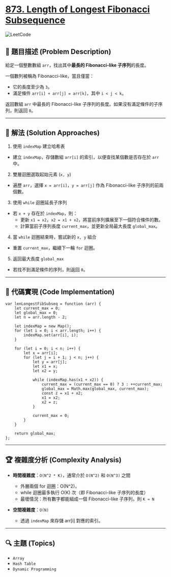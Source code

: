 # [873. Length of Longest Fibonacci Subsequence](https://leetcode.com/problems/length-of-longest-fibonacci-subsequence/description/)

![LeetCode](https://leetcode.com/static/images/LeetCode_Sharing.png)

## **📝 題目描述 (Problem Description)**  

給定一個整數數組 `arr`，找出其中**最長的 Fibonacci-like 子序列**的長度。

一個數列被稱為 Fibonacci-like，當且僅當：
- 它的長度至少為 `3`。
- 滿足條件 `arr[i] + arr[j] = arr[k]`，其中 `i < j < k`。

返回數組 `arr` 中最長的 Fibonacci-like 子序列的長度。如果沒有滿足條件的子序列，則返回 `0`。

---

## 🚀 **解法 (Solution Approaches)**
1. 使用 `indexMap` 建立哈希表
- 建立 `indexMap`，存儲數組 `arr[i]` 的索引，以便查找某個數是否存在於 `arr` 中。

2. 雙層迴圈選取起始元素 (`x, y`)
- 遍歷 `arr`，選擇 `x = arr[i]`，`y = arr[j]` 作為 Fibonacci-like 子序列的前兩個數。

3. 使用 `while` 迴圈延長子序列
- 若 `x + y` 存在於 `indexMap`，則：
  - 更新 `x1 = x2`，`x2 = x1 + x2`，將當前序列擴展至下一個符合條件的數。
  - 計算當前子序列長度 `current_max`，並更新全局最大長度 `global_max`。

4. 當 `while` 迴圈結束時，嘗試新的 `x, y` 組合
- 重置 `current_max`，繼續下一輪 `for` 迴圈。

5. 返回最大長度 `global_max`
- 若找不到滿足條件的序列，則返回 `0`。

---

## 📌 **代碼實現 (Code Implementation)**
```
var lenLongestFibSubseq = function (arr) {
    let current_max = 0;
    let global_max = 0;
    let n = arr.length - 2;

    let indexMap = new Map();
    for (let i = 0; i < arr.length; i++) {
        indexMap.set(arr[i], i);
    }

    for (let i = 0; i < n; i++) {
        let x = arr[i];
        for (let j = i + 1; j < n; j++) {
            let y = arr[j];
            let x1 = x;
            let x2 = y;

            while (indexMap.has(x1 + x2)) {
                current_max = (current_max == 0) ? 3 : ++current_max;
                global_max = Math.max(global_max, current_max);
                const z = x1 + x2;
                x1 = x2;
                x2 = z;
            }

            current_max = 0;
        }
    }

    return global_max;
};
```

---

## 🏆 **複雜度分析 (Complexity Analysis)**  

- **時間複雜度**：`O(N^2 * K)`，通常介於 `O(N^2)` 和 `O(N^3)` 之間 
  - 外層兩個 for 迴圈：O(N^2)，
  - while 迴圈最多執行 O(K) 次（即 Fibonacci-like 子序列的長度）
  - 最壞情況：所有數字都能組成一個 Fibonacci-like 子序列，則 `K ≈ N`

- **空間複雜度**：`O(N)`  
  - 透過 `indexMap` 來存儲 arr[i] 對應的索引。

--- 

## 🔍 **主題 (Topics)**
- `Array`
- `Hash Table`
- `Dynamic Programming`